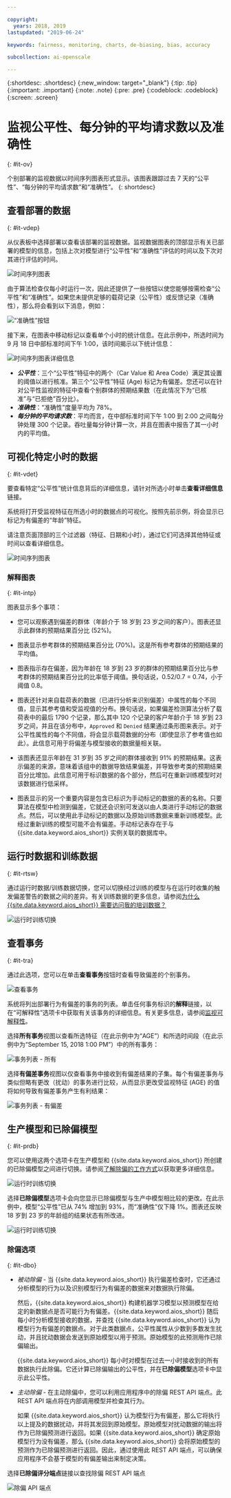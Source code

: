 ```yaml
---

copyright:
  years: 2018, 2019
lastupdated: "2019-06-24"

keywords: fairness, monitoring, charts, de-biasing, bias, accuracy

subcollection: ai-openscale

---
```


{:shortdesc: .shortdesc}
{:new_window: target="_blank"}
{:tip: .tip}
{:important: .important}
{:note: .note}
{:pre: .pre}
{:codeblock: .codeblock}
{:screen: .screen}

# 监视公平性、每分钟的平均请求数以及准确性
{: #it-ov}

个别部署的监视数据以时间序列图表形式显示。该图表跟踪过去 7 天的“公平性”、“每分钟的平均请求数”和“准确性”。
{: shortdesc}

## 查看部署的数据
{: #it-vdep}

从仪表板中选择部署以查看该部署的监视数据。监视数据图表的顶部显示有关已部署的模型的信息，包括上次对模型进行“公平性”和“准确性”评估的时间以及下次对其进行评估的时间。

![时间序列图表](images/insight-time-chart.png)

由于算法检查仅每小时运行一次，因此还提供了一些按钮以使您能够按需检查“公平性”和“准确性”。如果您未提供足够的载荷记录（公平性）或反馈记录（准确性），那么将会看到以下消息，例如：

![“准确性”按钮](images/accuracy-button.png)

接下来，在图表中移动标记以查看单个小时的统计信息。在此示例中，所选时间为 9 月 18 日中部标准时间下午 1:00，该时间揭示以下统计信息：

![时间序列图表详细信息](images/insight-time-detail.png)

- ***公平性***：三个“公平性”特征中的两个（Car Value 和 Area Code）满足其设置的阈值以进行核准。第三个“公平性”特征 (Age) 标记为有偏差。您还可以在针对公平性监视的特征中查看个别群体的预期结果数（在此情况下为“已核准”与“已拒绝”百分比）。
- ***准确性***：“准确性”度量平均为 78%。
- ***每分钟的平均请求数***：平均而言，在中部标准时间下午 1:00 到 2:00 之间每分钟处理 300 个记录。吞吐量每分钟计算一次，并且在图表中报告了其一小时内的平均值。

## 可视化特定小时的数据
{: #it-vdet}

要查看特定“公平性”统计信息背后的详细信息，请针对所选小时单击**查看详细信息**链接。

系统将打开受监视特征在所选小时的数据点的可视化。按照先前示例，将会显示已标记为有偏差的“年龄”特征。

请注意页面顶部的三个过滤器（特征、日期和小时），通过它们可选择其他特征或时间以查看详细信息。

![时间序列图表](images/insight-data-detail.png)

### 解释图表
{: #it-intp}

图表显示多个事项：

- 您可以观察遇到偏差的群体（年龄介于 18 岁到 23 岁之间的客户）。图表还显示此群体的预期结果百分比 (52%)。

- 图表显示参考群体的预期结果百分比 (70%)。这是所有参考群体的预期结果的平均值。

- 图表指示存在偏差，因为年龄在 18 岁到 23 岁的群体的预期结果百分比与参考群体的预期结果百分比的比率低于阈值。换句话说，0.52/0.7 = 0.74，小于阈值 0.8。

- 图表还针对来自载荷表的数据（已进行分析来识别偏差）中属性的每个不同值，显示其参考值和受监视值的分布。换句话说，如果偏差检测算法分析了载荷表中的最后 1790 个记录，那么其中 120 个记录的客户年龄介于 18 岁到 23 岁之间，并且在该分布中，`Approved` 和 `Denied` 结果通过条形图来表示。对于公平性属性的每个不同值，将会显示载荷数据的分布（即使显示了参考值也如此）。此信息可用于将偏差与模型接收的数据量相关联。

- 该图表还显示年龄在 31 岁到 35 岁之间的群体接收到 91% 的预期结果。这表示偏差的来源，意味着该组中的数据导致结果偏差，并导致参考类的预期结果百分比增加。此信息可用于标识数据的各个部分，然后可在重新训练模型时对该数据进行低采样。

- 图表显示的另一个重要内容是包含已标识为手动标记的数据的表的名称。只要算法在模型中检测到偏差，它就还会识别可发送以由人类进行手动标记的数据点。然后，可以使用此手动标记的数据以及原始训练数据来重新训练模型。此经过重新训练的模型可能不会有偏差。手动标记表存在于与 {{site.data.keyword.aios_short}} 实例关联的数据库中。

## 运行时数据和训练数据
{: #it-rtsw}

通过运行时数据/训练数据切换，您可以切换经过训练的模型与在运行时收集的触发偏差警告的数据之间的差异。有关训练数据的更多信息，请参阅[为什么 {{site.data.keyword.aios_short}} 需要访问我的培训数据？](/docs/services/ai-openscale?topic=ai-openscale-trainingdata#trainingdata)

![运行时训练切换](images/runtime_train_data.png)

## 查看事务
{: #it-tra}

通过此选项，您可以在单击**查看事务**按钮时查看导致偏差的个别事务。

![查看事务](images/view_transactions.png)

系统将列出部署行为有偏差的事务的列表。单击任何事务标识的**解释**链接，以在“可解释性”选项卡中获取有关该事务的详细信息。有关更多信息，请参阅[监视可解释性](/docs/services/ai-openscale?topic=ai-openscale-ie-ov)。

选择**所有事务**视图以查看所选特征（在此示例中为“AGE”）和所选时间段（在此示例中为“September 15, 2018 1:00 PM”）中的所有事务：

![事务列表 - 所有](images/transaction_list1.png)

选择**有偏差事务**视图以仅查看事务中接收到有偏差结果的子集。每个有偏差事务与类似但略有更改（扰动）的事务进行比较，从而显示更改受监视特征 (AGE) 的值将如何导致有偏差事务产生有利结果：

![事务列表 - 有偏差](images/transaction_list2.png)

## 生产模型和已除偏模型
{: #it-prdb}

您可以使用这两个选项卡在生产模型和 {{site.data.keyword.aios_short}} 所创建的已除偏模型之间进行切换。请参阅[了解除偏的工作方式](/docs/services/ai-openscale?topic=ai-openscale-mf-monitor#mf-debias)以获取更多详细信息。

![运行时训练切换](images/bias-debias.png)

选择**已除偏模型**选项卡会向您显示已除偏模型与生产中模型相比较的更改。在此示例中，模型“公平性”已从 74% 增加到 93%，而“准确性”仅下降 1%。图表还反映 18 岁到 23 岁的年龄组的结果状态有所改进。

![运行时训练切换](images/insight-data-detail2.png)

### 除偏选项
{: #it-dbo}

- *被动除偏* - 当 {{site.data.keyword.aios_short}} 执行偏差检查时，它还通过分析模型的行为以及识别模型行为有偏差的数据来对数据执行除偏。

  然后，{{site.data.keyword.aios_short}} 构建机器学习模型以预测模型在给定的新数据点是否可能行为有偏差。{{site.data.keyword.aios_short}} 随后每小时分析模型接收的数据，并查找 {{site.data.keyword.aios_short}} 认为模型行为有偏差的数据点。对于此类数据点，公平性属性从少数到多数发生扰动，并且扰动数据会发送到原始模型以用于预测。原始模型的此预测用作已除偏输出。

  {{site.data.keyword.aios_short}} 每小时对模型在过去一小时接收到的所有数据执行此除偏。它还计算已除偏输出的公平性，并在**已除偏模型**选项卡中显示此公平性。

- *主动除偏* - 在主动除偏中，您可以利用应用程序中的除偏 REST API 端点。此 REST API 端点将在内部调用模型并检查其行为。

  如果 {{site.data.keyword.aios_short}} 认为模型行为有偏差，那么它将执行以上提及的数据扰动，并将其发回到原始模型。原始模型对扰动数据的输出将作为已除偏预测进行返回。如果 {{site.data.keyword.aios_short}} 确定原始模型行为没有偏差，那么 {{site.data.keyword.aios_short}} 会将原始模型的预测作为已除偏预测进行返回。因此，通过使用此 REST API 端点，可以确保应用程序不会基于模型的有偏差输出来制定决策。

选择**已除偏评分端点**链接以查找除偏 REST API 端点

![除偏 API 端点](images/insight-debias-api.png)
